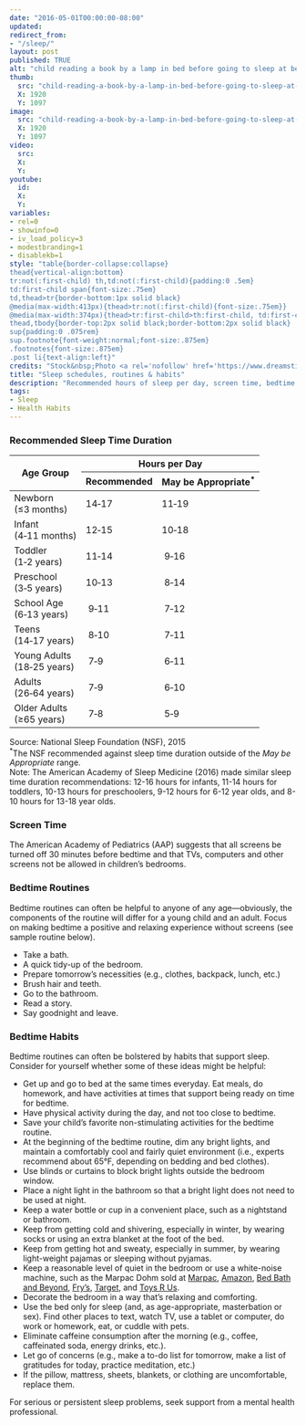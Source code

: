 ```yaml
---
date: "2016-05-01T00:00:00-08:00"
updated:
redirect_from:
- "/sleep/"
layout: post
published: TRUE
alt: "child reading a book by a lamp in bed before going to sleep at bedtime"
thumb:
  src: "child-reading-a-book-by-a-lamp-in-bed-before-going-to-sleep-at-bedtime.jpg"
  X: 1920
  Y: 1097
image:
  src: "child-reading-a-book-by-a-lamp-in-bed-before-going-to-sleep-at-bedtime.jpg"
  X: 1920
  Y: 1097
video:
  src:
  X:
  Y:
youtube:
  id:
  X:
  Y:
variables:
- rel=0
- showinfo=0
- iv_load_policy=3
- modestbranding=1
- disablekb=1
style: "table{border-collapse:collapse}
thead{vertical-align:bottom}
tr:not(:first-child) th,td:not(:first-child){padding:0 .5em}
td:first-child span{font-size:.75em}
td,thead>tr{border-bottom:1px solid black}
@media(max-width:413px){thead>tr:not(:first-child){font-size:.75em}}
@media(max-width:374px){thead>tr:first-child>th:first-child, td:first-child{font-size:.75em}}
thead,tbody{border-top:2px solid black;border-bottom:2px solid black}
sup{padding:0 .075rem}
sup.footnote{font-weight:normal;font-size:.875em}
.footnotes{font-size:.875em}
.post li{text-align:left}"
credits: "Stock&nbsp;Photo <a rel='nofollow' href='https://www.dreamstime.com/stock-photo-preteen-handsome-boy-read-book-lamp-sleep-image58081725' target='_blank'>&copy;</a>&nbsp;Ulianna19970"
title: "Sleep schedules, routines & habits"
description: "Recommended hours of sleep per day, screen time, bedtime routines, and habits for supporting healthy sleep."
tags:
- Sleep
- Health Habits
---
```

<h3>Recommended Sleep Time Duration</h3>
<table class="center">
	<thead>
		<tr>
			<th rowspan="2">Age&nbsp;Group</th>
			<th colspan="2">Hours per&nbsp;Day</th>
		</tr>
		<tr>
			<th>Recommended</th>
			<th>May&nbsp;be Appropriate<sup>*</sup></th>
		</tr>
	</thead>
	<tbody>
		<tr>
			<td>Newborn<br><span>(&le;3 months)</span></td>
			<td class="mono">14&#8209;17</td>
			<td class="mono">11&#8209;19</td>
		</tr>
		<tr>
			<td>Infant<br><span>(4&#8209;11 months)</span></td>
			<td class="mono">12&#8209;15</td>
			<td class="mono">10&#8209;18</td>
		</tr>
		<tr>
			<td>Toddler<br><span>(1&#8209;2 years)</span></td>
			<td class="mono">11&#8209;14</td>
			<td class="mono">&nbsp;9&#8209;16</td>
		</tr>
		<tr>
			<td>Preschool<br><span>(3&#8209;5 years)</span></td>
			<td class="mono">10&#8209;13</td>
			<td class="mono">&nbsp;8&#8209;14</td>
		</tr>
		<tr>
			<td>School&nbsp;Age<br><span>(6&#8209;13 years)</span></td>
			<td class="mono">&nbsp;9&#8209;11</td>
			<td class="mono">&nbsp;7&#8209;12</td>
		</tr>
		<tr>
			<td>Teens<br><span>(14&#8209;17 years)</span></td>
			<td class="mono">&nbsp;8&#8209;10</td>
			<td class="mono">&nbsp;7&#8209;11</td>
		</tr>
		<tr>
			<td>Young&nbsp;Adults<br><span>(18&#8209;25 years)</span></td>
			<td class="mono">&nbsp;7&#8209;9&nbsp;</td>
			<td class="mono">&nbsp;6&#8209;11</td>
		</tr>
		<tr>
			<td>Adults<br><span>(26&#8209;64 years)</span></td>
			<td class="mono">&nbsp;7&#8209;9&nbsp;</td>
			<td class="mono">&nbsp;6&#8209;10</td>
		</tr>
		<tr>
			<td>Older&nbsp;Adults<br><span>(&ge;65 years)</span></td>
			<td class="mono">&nbsp;7&#8209;8&nbsp;</td>
			<td class="mono">&nbsp;5&#8209;9&nbsp;</td>
		</tr>
	</tbody>
</table>
<div class="footnotes">
	Source: National Sleep Foundation (NSF), 2015<br>
	<sup>*</sup>The NSF recommended against sleep time duration outside of the <i>May be Appropriate</i> range.<br>
	Note: The American Academy of Sleep Medicine (2016) made similar sleep time duration recommendations: 12-16 hours for infants, 11-14 hours for toddlers, 10-13 hours for preschoolers, 9-12 hours for 6-12 year olds, and 8-10 hours for 13-18 year olds.
</div>
<h3>Screen Time</h3>
<p>The American Academy of Pediatrics (AAP) suggests that all screens be turned off 30 minutes before bedtime and that TVs, computers and other screens not be allowed in children’s bedrooms.</p>
<h3>Bedtime Routines</h3>
<p>Bedtime routines can often be helpful to anyone of any age&mdash;obviously, the components of the routine will differ for a young child and an adult. Focus on making bedtime a positive and relaxing experience without screens (see sample routine below). </p>
<ul>
	<li>Take a bath.</li>
	<li>A quick tidy-up of the bedroom.</li>
	<li>Prepare tomorrow’s necessities (e.g., clothes, backpack, lunch, etc.)</li>
	<li>Brush hair and teeth.</li>
	<li>Go to the bathroom.</li>
	<li>Read a story.</li>
	<li>Say goodnight and leave.</li>
</ul>
<h3>Bedtime Habits</h3>
<p>Bedtime routines can often be bolstered by habits that support sleep. Consider for yourself whether some of these ideas might be helpful:</p>
<ul>
	<li>Get up and go to bed at the same times everyday. Eat meals, do homework, and have activities at times that support being ready on time for bedtime.</li>
	<li>Have physical activity during the day, and not too close to bedtime.</li>
	<li>Save your child’s favorite non-stimulating activities for the bedtime routine.</li>
	<li>At the beginning of the bedtime routine, dim any bright lights, and maintain a comfortably cool and fairly quiet environment (i.e., experts recommend about 65&deg;F, depending on bedding and bed clothes).</li>
	<li>Use blinds or curtains to block bright lights outside the bedroom window.</li>
	<li>Place a night light in the bathroom so that a bright light does not need to be used at night.</li>
	<li>Keep a water bottle or cup in a convenient place, such as a nightstand or bathroom.</li>
	<li>Keep from getting cold and shivering, especially in winter, by wearing socks or using an extra blanket at the foot of the bed.</li>
	<li>Keep from getting hot and sweaty, especially in summer, by wearing light-weight pajamas or sleeping without pyjamas.</li>
	<li>Keep a reasonable level of quiet in the bedroom or use a white-noise machine, such as the Marpac Dohm sold at <a rel="nofollow" href="https://marpac.com/collections/sound-machines" target="_blank">Marpac</a>, <a rel="nofollow" href="https://www.amazon.com/s/?field-keywords=marpac" target="_blank">Amazon</a>, <a rel="nofollow" href="https://www.bedbathandbeyond.com/store/s/marpac" target="_blank">Bed Bath and Beyond</a>, <a rel="nofollow" href="https://www.frys.com/search?query_string=marpac&nearbyStoreName=Wilsonville" target="_blank">Fry’s</a>, <a rel="nofollow" href="https://www.target.com/s?searchTerm=marpac" target="_blank">Target</a>, and <a rel="nofollow" href="https://www.toysrus.com/search?q=marpac" target="_blank">Toys R Us</a>.</li>
	<li>Decorate the bedroom in a way that’s relaxing and comforting.</li>
	<li>Use the bed only for sleep (and, as age-appropriate, masterbation or sex). Find other places to text, watch TV, use a tablet or computer, do work or homework, eat, or cuddle with pets.</li>
	<li>Eliminate caffeine consumption after the morning (e.g., coffee, caffeinated soda, energy drinks, etc.).</li>
	<li>Let go of concerns (e.g., make a to-do list for tomorrow, make a list of gratitudes for today, practice meditation, etc.)</li>
	<li>If the pillow, mattress, sheets, blankets, or clothing are uncomfortable, replace them.</li>
</ul>
<p>For serious or persistent sleep problems, seek support from a mental health professional.</p>